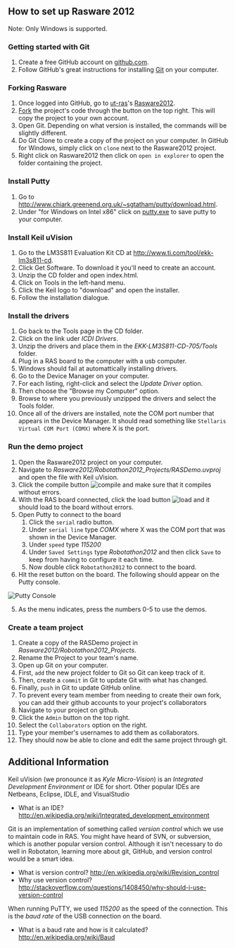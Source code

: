How to set up Rasware 2012
--------------------------

Note: Only Windows is supported.


### Getting started with Git ###

1. Create a free GitHub account on [github.com](https://github.com/signup/free).
2. Follow GitHub's great instructions for installing [Git](https://help.github.com/articles/set-up-git) on your computer.

### Forking Rasware ###

1. Once logged into GitHub, go to [ut-ras](https://github.com/ut-ras)'s [Rasware2012](https://github.com/ut-ras/Rasware2012).
2. [Fork](https://help.github.com/articles/fork-a-repo) the project's code through the button on the top right. This will copy the project to your own account.
3. Open Git. Depending on what version is installed, the commands will be slightly different.
4. Do Git Clone to create a copy of the project on your computer. In GitHub for Windows, simply click on `clone` next to the Rasware2012 project.
5. Right click on Rasware2012 then click on `open in explorer` to open the folder containing the project.

### Install Putty ###

1. Go to <http://www.chiark.greenend.org.uk/~sgtatham/putty/download.html>.
2. Under "for Windows on Intel x86" click on [putty.exe](http://the.earth.li/~sgtatham/putty/latest/x86/putty.exe) to save putty to your computer.

### Install Keil uVision ###

1. Go to the LM3S811 Evaluation Kit CD at <http://www.ti.com/tool/ekk-lm3s811-cd>.
2. Click Get Software. To download it you'll need to create an account.
3. Unzip the CD folder and open index.html.
4. Click on Tools in the left-hand menu.
5. Click the Keil logo to "download" and open the installer.
6. Follow the installation dialogue.

### Install the drivers ###

1. Go back to the Tools page in the CD folder.
2. Click on the link uder _ICDI Drivers_.
3. Unzip the drivers and place them in the _EKK-LM3S811-CD-705/Tools_ folder.
4. Plug in a RAS board to the computer with a usb computer.
5. Windows should fail at automattically installing drivers.
6. Go to the Device Manager on your computer.
7. For each listing, right-click and select the _Update Driver_ option.
8. Then choose the "Browse my Computer" option.
9. Browse to where you previously unzipped the drivers and select the Tools folder.
10. Once all of the drivers are installed, note the COM port number that appears in the Device Manager. It should read something like `Stellaris Virtual COM Port (COMX)` where X is the port.

### Run the demo project ###
1. Open the Rasware2012 project on your computer.
2. Navigate to _Rasware2012/Robotathon2012_Projects/RASDemo.uvproj_ and open the file with Keil uVision.
3. Click the compile button ![compile](https://lh3.googleusercontent.com/F3ur_YkxpV0FTuK3uqwsFrixAPynRjNBMCC4TuTMVJ6uQtUPyFY_0pM99ZXhlYX6oTjN7b1owbhBNZEWBLcbbj7yncxjHEjTrR5rl2vHMybFWZUs_yk) and make sure that it compiles without errors.
4. With the RAS board connected, click the load button ![load](https://lh4.googleusercontent.com/g7vuTlR6nvfdUuy2kXQzyhiTVXxg4zz2c4GLOksYryNXstDIiF16932tE5FZjliGWQvuit9wbwaOkAio9n1h6TO2ZCyE0e1uVN0_bKATv9abVMkLh4k) and it should load to the board without errors.
5. Open Putty to connect to the board
    1. Click the `serial` radio button.
    2. Under `serial line` type _COMX_ where X was the COM port that was shown in the Device Manager.
    3. Under `speed` type _115200_
    4. Under `Saved Settings` type _Robotathon2012_ and then click `Save` to keep from having to configure it each time.
    5. Now double click `Robotathon2012` to connect to the board.
4. Hit the reset button on the board. The following should appear on the Putty console.

![Putty Console](https://lh6.googleusercontent.com/1j6WbJfeVEiiIcR5qJFt4liD4wWNRV1PWAuWpxkVxgIXu-kenDPIqj_GoYqYr7DHgpl08iJtTFYDNswYOg2Bl47D0f28NiHIVkOG2U0zK5se6Du5TC4)

5. As the menu indicates, press the numbers 0-5 to use the demos.

### Create a team project ###

1. Create a copy of the RASDemo project in _Rasware2012/Robotathon2012_Projects_.
2. Rename the Project to your team's name.
3. Open up Git on your computer.
4. First, `add` the new project folder to Git so Git can keep track of it.
5. Then, create a `commit` in Git to update Git with what has changed.
6. Finally, `push` in Git to update GitHub online.
7. To prevent every team member from needing to create their own fork, you can add their github accounts to your project's collaborators
8. Navigate to your project on github.
9. Click the `Admin` button on the top right.
10. Select the `Collaborators` option on the right.
11. Type your member's usernames to add them as collaborators.
12. They should now be able to clone and edit the same project through git.


Additional Information
----------------------

Keil uVision (we pronounce it as _Kyle Micro-Vision_) is an _Integrated Development Environment_ or IDE for short. Other popular IDEs are Netbeans, Eclipse, IDLE, and VisualStudio
* What is an IDE? <http://en.wikipedia.org/wiki/Integrated_development_environment>

Git is an implementation of something called _version control_ which we use to maintain code in RAS. You might have heard of SVN, or subversion, which is another popular version control. Although it isn't necessary to do well in Robotaton, learning more about git, GitHub, and version control would be a smart idea.
* What is version control? <http://en.wikipedia.org/wiki/Revision_control>
* Why use version control? <http://stackoverflow.com/questions/1408450/why-should-i-use-version-control>

When running PuTTY, we used _115200_ as the speed of the connection. This is the _baud rate_ of the USB connection on the board.
* What is a baud rate and how is it calculated? <http://en.wikipedia.org/wiki/Baud>
